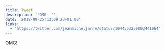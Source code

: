 ```yaml
---
title: Tweet
description: '"OMG! "'
date: '2018-09-25T13:09:23+01:00'
links:
  - 'https://twitter.com/jeanmicheljarre/status/1044553230003441664'
---
```

OMG! 
